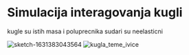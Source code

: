 # Simulacija interagovanja kugli
kugle su istih masa i poluprecnika sudari su neelasticni

![sketch-1631383043564](https://user-images.githubusercontent.com/70685786/133665943-e394c126-a5ca-4fea-a067-c93ed6304a16.png)
![kugla_teme_ivice](https://user-images.githubusercontent.com/70685786/134636621-f552fb91-865a-4570-a868-4cd222e08af2.png)
